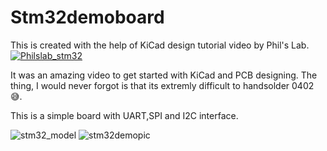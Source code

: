 # Stm32demoboard
This is created with the help of KiCad design tutorial video by Phil's Lab.
[![Philslab_stm32](https://img.youtube.com/vi/aVUqaB0IMh4/0.jpg)](https://www.youtube.com/watch?v=aVUqaB0IMh4)

It was an amazing video to get started with KiCad and PCB designing.
The thing, I would never forgot is that its extremly difficult to handsolder 0402 😅.

This is a simple board with  UART,SPI and I2C interface.

![stm32_model](https://github.com/KimagureCookie/Stn32demoboard/blob/main/stm32_3D.png)
![stm32demopic](https://github.com/KimagureCookie/Stn32demoboard/blob/main/stm32_board.jpg)

